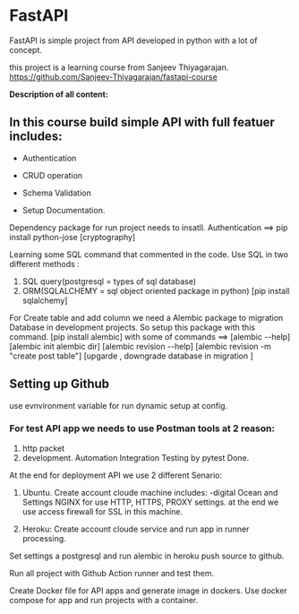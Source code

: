 ﻿# FastAPI 
 FastAPI is simple project from API developed in python with a lot of concept.
 
 
this project is a learning course from Sanjeev Thiyagarajan.
https://github.com/Sanjeev-Thiyagarajan/fastapi-course

**Description of all content:**

## In this course build simple API with full featuer includes: ##

- Authentication  
+ CRUD operation   
* Schema Validation    
- Setup  Documentation.

Dependency package for run project needs to insatll.
Authentication ==>  pip install python-jose [cryptography]  

Learning some SQL command that commented in the code.
Use SQL in two different methods : 
1. SQL query(postgresql = types of sql database)        
1. ORM(SQLALCHEMY = sql object oriented package in python) 
[pip install sqlalchemy]

For Create table and add column we need a Alembic package to migration Database in development projects.
So setup this package with this command.
 [pip install alembic]
 with some of commands ==> 
 [alembic --help]
 [alembic init alembic dir]
 [alembic revision --help]
 [alembic revision -m "create post table"]
 [upgarde , downgrade database in migration ]

## Setting up Github ##
use evnvironment variable for run dynamic setup at config.

### For test API app we needs to use Postman tools at 2 reason: ### 
1. http packet  
1. development.
Automation Integration Testing by pytest Done.

At the end for deployment API we use 2 different Senario:
1. Ubuntu. 
Create account cloude machine includes: 
-digital Ocean and Settings NGINX for use HTTP, HTTPS, PROXY settings. at the end we use access firewall for SSL in this machine.

1. Heroku: 
Create account cloude service and run app in runner processing.

Set settings a postgresql and run alembic in heroku
push source to github.

Run all project with Github Action runner and test them.


Create Docker file for API apps and generate image in dockers.
Use docker compose for app and run projects with a container.


